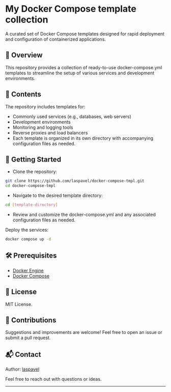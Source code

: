 # My Docker Compose template collection

A curated set of Docker Compose templates designed for rapid deployment and configuration of containerized applications.​

## 📌 Overview
This repository provides a collection of ready-to-use docker-compose.yml templates to streamline the setup of various services and development environments.​

## 🧰 Contents

The repository includes templates for:​

* Commonly used services (e.g., databases, web servers)​
* Development environments​
* Monitoring and logging tools​
* Reverse proxies and load balancers​
* Each template is organized in its own directory with accompanying configuration files as needed.​

## 🚀 Getting Started

* Clone the repository:​

```bash
git clone https://github.com/laspavel/docker-compose-tmpl.git
cd docker-compose-tmpl
```

* Navigate to the desired template directory:​

```bash
cd [template-directory]
```

* Review and customize the docker-compose.yml and any associated configuration files as needed.​

Deploy the services:​

```bash
docker compose up -d
```

## 🛠️ Prerequisites

* [Docker Engine​](https://docs.docker.com/engine/install/)
* [Docker Compose​](https://docs.docker.com/compose/install/)

## 📄 License

MIT License.​

## 🤝 Contributions

Suggestions and improvements are welcome! Feel free to open an issue or submit a pull request.

## 📬 Contact

Author: [laspavel](https://github.com/laspavel)

Feel free to reach out with questions or ideas.

---
